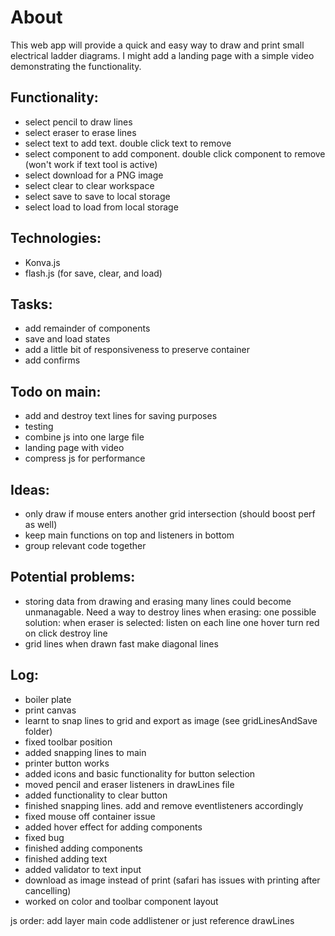 # About
This web app will provide a quick and easy way to draw and print small electrical ladder diagrams. I might add a landing page with a simple video demonstrating the functionality.

## Functionality:
- select pencil to draw lines
- select eraser to erase lines
- select text to add text. double click text to remove
- select component to add component. double click component to remove (won't work if text tool is active)
- select download for a PNG image
- select clear to clear workspace
- select save to save to local storage
- select load to load from local storage

## Technologies:
- Konva.js
- flash.js (for save, clear, and load)

## Tasks:
- add remainder of components
- save and load states
- add a little bit of responsiveness to preserve container
- add confirms

## Todo on main:
- add and destroy text lines for saving purposes
- testing
- combine js into one large file
- landing page with video
- compress js for performance

## Ideas:
- only draw if mouse enters another grid intersection (should boost perf as well)
- keep main functions on top and listeners in bottom
- group relevant code together

## Potential problems:
- storing data from drawing and erasing many lines could become unmanagable. Need
    a way to destroy lines when erasing:
        one possible solution:
            when eraser is selected:
                listen on each line
                one hover turn red
                on click destroy line
- grid lines when drawn fast make diagonal lines

## Log:
- boiler plate
- print canvas
- learnt to snap lines to grid and export as image (see gridLinesAndSave folder)
- fixed toolbar position
- added snapping lines to main
- printer button works
- added icons and basic functionality for button selection
- moved pencil and eraser listeners in drawLines file
- added functionality to clear button
- finished snapping lines. add and remove eventlisteners accordingly
- fixed mouse off container issue
- added hover effect for adding components
- fixed bug
- finished adding components
- finished adding text
- added validator to text input
- download as image instead of print (safari has issues with printing after cancelling)
- worked on color and toolbar component layout

js order:
    add layer
    main code
    addlistener
or just reference drawLines